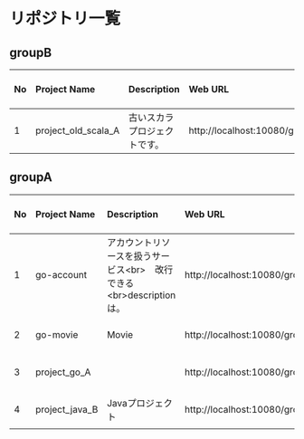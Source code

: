 # リポジトリ一覧

## groupB

| No | Project Name | Description | Web URL | Last Activity At | Commit Count | Commit Users |
| :--- | :--- | :--- | :--- | :--- | :--- | :--- |
| 1 | project_old_scala_A | 古いスカラプロジェクトです。 | http://localhost:10080/groupB/project_old_scala_A | 2017-05-24 22:25:39 | 0 | [] |

## groupA

| No | Project Name | Description | Web URL | Last Activity At | Commit Count | Commit Users |
| :--- | :--- | :--- | :--- | :--- | :--- | :--- |
| 1 | go-account | アカウントリソースを扱うサービス&lt;br&gt;　改行できる&lt;br&gt;descriptionは。 | http://localhost:10080/groupA/go-account | 2017-05-27 13:13:11 | 2 | [0xc42007bf20] |
| 2 | go-movie | Movie | http://localhost:10080/groupA/go-movie | 2017-05-25 21:11:45 | 0 | [] |
| 3 | project_go_A |  | http://localhost:10080/groupA/project_go_A | 2017-05-10 21:53:19 | 1 | [0xc42014fce0] |
| 4 | project_java_B | Javaプロジェクト | http://localhost:10080/groupA/project_java_B | 2017-05-27 13:16:09 | 1 | [0xc4201a8000] |
